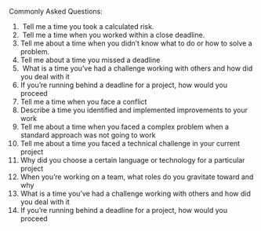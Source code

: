 Commonly Asked Questions: 
1. ⁠ ⁠Tell me a time you took a calculated risk.
2. ⁠ ⁠Tell me a time when you worked within a close deadline.
3.  Tell me about a time when you didn’t know what to do or how to solve a problem.
4.  Tell me about a time you missed a deadline
5.  What is a time you’ve had a challenge working with others and how did you deal with it
6. If you’re running behind a deadline for a project, how would you proceed
7. Tell me a time when you face a conflict
8. Describe a time you identified and implemented improvements to your work
9. Tell me about a time when you faced a complex problem when a standard approach was not going to work
10. Tell me about a time you faced a technical challenge in your current project
11. Why did you choose a certain language or technology for a particular project
12. When you’re working on a team, what roles do you gravitate toward and why
13. What is a time you’ve had a challenge working with others and how did you deal with it
14. If you’re running behind a deadline for a project, how would you proceed
